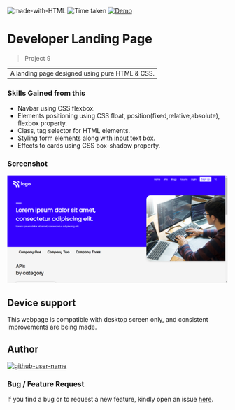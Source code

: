 ![made-with-HTML](https://img.shields.io/badge/Made%20with-HTML%20&%20CSS-blue?style=for-the-badge)
![Time taken](https://img.shields.io/badge/Time%20taken-02H%3A30M%3A00S-tomato?style=for-the-badge&logo=Clockify)
[![Demo](https://img.shields.io/badge/See%20Demo-Visit-green?style=for-the-badge&logo=web)](https://ssn-project09.netlify.app)

# Developer Landing Page

> Project 9

<table>
<tr>
<td>
  A landing page designed using pure HTML & CSS.
</td>
</tr>
</table>

### Skills Gained from this

- Navbar using CSS flexbox.
- Elements positioning using CSS float, position(fixed,relative,absolute), flexbox property.
- Class, tag selector for HTML elements.
- Styling form elements along with input text box.
- Effects to cards using CSS box-shadow property.

### Screenshot

![9](./screenshot.png)

## Device support

This webpage is compatible with desktop screen only, and consistent improvements are being made.

## Author

<a href="https://github.com/Shashanka8"> <img src="https://github.com/github-user-name.png" alt="github-user-name" style="width:50px;"/></a>

### Bug / Feature Request

If you find a bug or to request a new feature, kindly open an issue [here](https://github.com/Shashanka8/Project-9-Developer-Landing-Page/issues/new).
